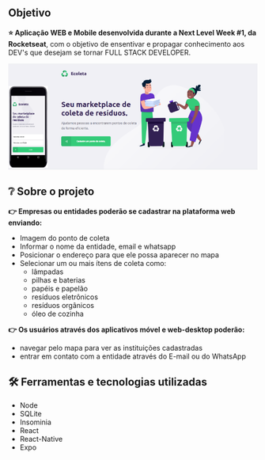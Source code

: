 ## Objetivo
**:star: Aplicação WEB e Mobile desenvolvida durante a Next Level Week #1, da Rocketseat**, com o objetivo de ensentivar e propagar conhecimento aos DEV's que desejam se tornar FULL STACK DEVELOPER.

![](https://github.com/TiagoCiceri/nlw-01/blob/master/apresentacao800x600.png)

## :grey_question: Sobre o projeto
**:point_right: Empresas ou entidades poderão se cadastrar na plataforma web enviando:**
  * Imagem do ponto de coleta
  * Informar o nome da entidade, email e whatsapp
  * Posicionar o endereço para que ele possa aparecer no mapa
  * Selecionar um ou mais ítens de coleta como: 
    - lâmpadas
    - pilhas e baterias
    - papéis e papelão
    - resíduos eletrônicos
    - resíduos orgânicos
    - óleo de cozinha

**:point_right: Os usuários através dos aplicativos móvel e web-desktop poderão:**
  * navegar pelo mapa para ver as instituições cadastradas
  * entrar em contato com a entidade através do E-mail ou do WhatsApp
  
## :hammer_and_wrench: Ferramentas e tecnologias utilizadas
 * Node
 * SQLite
 * Insominia
 * React
 * React-Native
 * Expo
